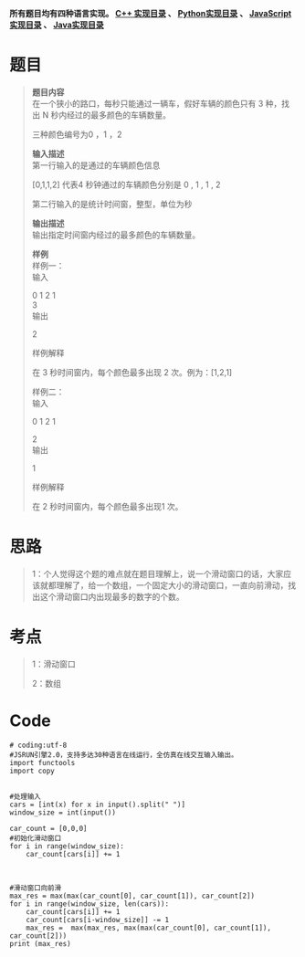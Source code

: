 **所有题目均有四种语言实现。 **[C++
实现目录](https://blog.csdn.net/misayaaaaa/category_12036814.html "C++ 实现目录")** 、
**[Python实现目录](https://blog.csdn.net/misayaaaaa/category_12111005.html
"Python实现目录")** 、
**[JavaScript实现目录](https://renjie.blog.csdn.net/article/details/128974467
"JavaScript实现目录")** 、
**[Java实现目录](https://blog.csdn.net/misayaaaaa/category_12111006.html
"Java实现目录")****

# 题目

> **题目内容**  
>  在一个狭小的路口，每秒只能通过一辆车，假好车辆的颜色只有 3 种，找出 N 秒内经过的最多颜色的车辆数量。
>
> 三种颜色编号为0 ，1 ，2
>
> **输入描述**  
>  第一行输入的是通过的车辆颜色信息
>
> [0,1,1,2] 代表4 秒钟通过的车辆颜色分别是 0 , 1 , 1 , 2
>
> 第二行输入的是统计时间窗，整型，单位为秒
>
> **输出描述**  
>  输出指定时间窗内经过的最多颜色的车辆数量。
>
> **样例**  
>  样例一：  
>  输入
>
> 0 1 2 1  
>  3  
>  输出
>
> 2
>
> 样例解释
>
> 在 3 秒时间窗内，每个颜色最多出现 2 次。例为：[1,2,1]
>
>  
>  样例二：  
>  输入
>
> 0 1 2 1
>
> 2  
>  输出
>
> 1
>
> 样例解释
>
> 在 2 秒时间窗内，每个颜色最多出现1 次。

# 思路

>
> 1：个人觉得这个题的难点就在题目理解上，说一个滑动窗口的话，大家应该就都理解了，给一个数组，一个固定大小的滑动窗口，一直向前滑动，找出这个滑动窗口内出现最多的数字的个数。

# 考点

> 1：滑动窗口
>
> 2：数组

# Code

    
    
    # coding:utf-8
    #JSRUN引擎2.0，支持多达30种语言在线运行，全仿真在线交互输入输出。 
    import functools
    import copy
    
    
    #处理输入
    cars = [int(x) for x in input().split(" ")]
    window_size = int(input())
    
    car_count = [0,0,0]
    #初始化滑动窗口
    for i in range(window_size):
        car_count[cars[i]] += 1
    
    
    
    #滑动窗口向前滑
    max_res = max(max(car_count[0], car_count[1]), car_count[2])
    for i in range(window_size, len(cars)):
        car_count[cars[i]] += 1
        car_count[cars[i-window_size]] -= 1
        max_res =  max(max_res, max(max(car_count[0], car_count[1]), car_count[2]))
    print (max_res)
    
    

